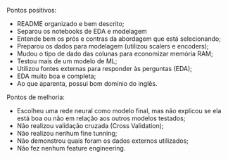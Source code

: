 Pontos positivos:

- README organizado e bem descrito; 
- Separou os notebooks de EDA e modelagem
- Entende bem os prós e contras da abordagem que está selecionando; 
- Preparou os dados para modelagem (utilizou scalers e encoders); 
- Mudou o tipo de dado das colunas para economizar memória RAM; 
- Testou mais de um modelo de ML; 
- Utilizou fontes externas para responder às perguntas (EDA); 
- EDA muito boa e completa; 
- Ao que aparenta, possui bom domínio do inglês.

Pontos de melhoria:

- Escolheu uma rede neural como modelo final, mas não explicou se ela está boa ou não em relação aos outros modelos testados; 
- Não realizou validação cruzada (Cross Validation); 
- Não realizou nenhum fine tunning; 
- Não demonstrou quais foram os dados externos utilizados; 
- Não fez nenhum feature engineering.
